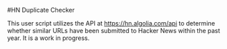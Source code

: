 #HN Duplicate Checker

This user script utilizes the API at https://hn.algolia.com/api to determine whether similar URLs have been submitted to Hacker News within the past year. It is a work in progress.
